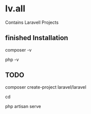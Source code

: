 # lv.all
Contains Laravell Projects


## finished Installation
composer -v

php -v


## TODO
composer create-project laravel/laravel <name>

cd <name>

php artisan serve